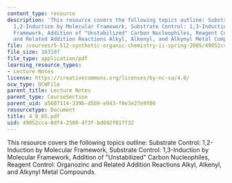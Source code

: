 ```yaml
---
content_type: resource
description: 'This resource covers the following topics outline: Substrate Control:
  1,2-Induction by Molecular Framework, Substrate Control: 1,3-Induction by Molecular
  Framework, Addition of "Unstabilized" Carbon Nucleophiles, Reagent Control: Organozinc
  and Related Addition Reactions Alkyl, Alkenyl, and Alkynyl Metal Compounds.'
file: /courses/5-512-synthetic-organic-chemistry-ii-spring-2005/49052cca0df425004f3fbd692f01ff32_4_8_05.pdf
file_size: 163107
file_type: application/pdf
learning_resource_types:
- Lecture Notes
license: https://creativecommons.org/licenses/by-nc-sa/4.0/
ocw_type: OCWFile
parent_title: Lecture Notes
parent_type: CourseSection
parent_uid: a5607114-339b-d5b9-e943-f0e3e27e9f00
resourcetype: Document
title: 4_8_05.pdf
uid: 49052cca-0df4-2500-4f3f-bd692f01ff32
---
```

This resource covers the following topics outline: Substrate Control: 1,2-Induction by Molecular Framework, Substrate Control: 1,3-Induction by Molecular Framework, Addition of "Unstabilized" Carbon Nucleophiles, Reagent Control: Organozinc and Related Addition Reactions Alkyl, Alkenyl, and Alkynyl Metal Compounds.